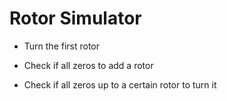 # Rotor Simulator

- Turn the first rotor

- Check if all zeros to add a rotor

- Check if all zeros up to a certain rotor to turn it

